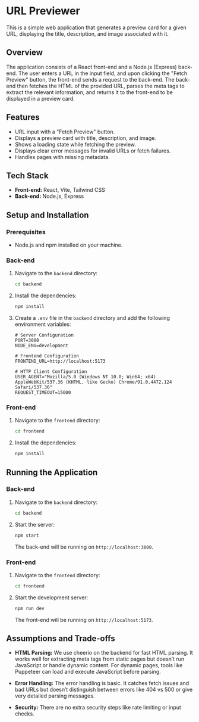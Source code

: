 # URL Previewer

This is a simple web application that generates a preview card for a given URL, displaying the title, description, and image associated with it.

## Overview

The application consists of a React front-end and a Node.js (Express) back-end. The user enters a URL in the input field, and upon clicking the "Fetch Preview" button, the front-end sends a request to the back-end. The back-end then fetches the HTML of the provided URL, parses the meta tags to extract the relevant information, and returns it to the front-end to be displayed in a preview card.

## Features

-   URL input with a "Fetch Preview" button.
-   Displays a preview card with title, description, and image.
-   Shows a loading state while fetching the preview.
-   Displays clear error messages for invalid URLs or fetch failures.
-   Handles pages with missing metadata.

## Tech Stack

-   **Front-end:** React, Vite, Tailwind CSS
-   **Back-end:** Node.js, Express

## Setup and Installation

### Prerequisites

-   Node.js and npm installed on your machine.

### Back-end

1.  Navigate to the `backend` directory:
    ```bash
    cd backend
    ```
2.  Install the dependencies:
    ```bash
    npm install
    ```
3.  Create a `.env` file in the `backend` directory and add the following environment variables:
    ```
    # Server Configuration
    PORT=3000
    NODE_ENV=development

    # Frontend Configuration
    FRONTEND_URL=http://localhost:5173

    # HTTP Client Configuration
    USER_AGENT="Mozilla/5.0 (Windows NT 10.0; Win64; x64) AppleWebKit/537.36 (KHTML, like Gecko) Chrome/91.0.4472.124 Safari/537.36"
    REQUEST_TIMEOUT=15000   
    ```

### Front-end

1.  Navigate to the `frontend` directory:
    ```bash
    cd frontend
    ```
2.  Install the dependencies:
    ```bash
    npm install
    ```

## Running the Application

### Back-end

1.  Navigate to the `backend` directory:
    ```bash
    cd backend
    ```
2.  Start the server:
    ```bash
    npm start
    ```
    The back-end will be running on `http://localhost:3000`.

### Front-end

1.  Navigate to the `frontend` directory:
    ```bash
    cd frontend
    ```
2.  Start the development server:
    ```bash
    npm run dev
    ```
    The front-end will be running on `http://localhost:5173`.

## Assumptions and Trade-offs

-   **HTML Parsing:** We use cheerio on the backend for fast HTML parsing. It works well for extracting meta tags from static pages but doesn’t run JavaScript or handle dynamic content. For dynamic pages, tools like Puppeteer can load and execute JavaScript before parsing.

-   **Error Handling:** The error handling is basic. It catches fetch issues and bad URLs but doesn’t distinguish between errors like 404 vs 500 or give very detailed parsing messages.

-   **Security:** There are no extra security steps like rate limiting or input checks.

